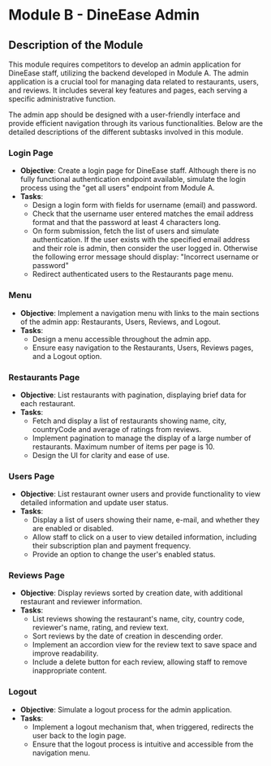 # Module B - DineEase Admin

<!-- - Login page (there is no fully functional endpoint, only get all users, simulate logging process)
- Menu (Restaurants, Users, Reviews, Logout)
- Restaurants page: list retaurants (paging) with their brief data (name, city, countryCode, address, average review rating)
- Users page: list restaurant owner users with their brief data (name, e-mail, isEnabled), show details (brief + plan, frequency of payment)+ when click and can change isEnabled
- Reviews page: list reviews (name of the restaurant, city, country code, name of the reviwer, rating) sorted by createdAt desc, review text show as accordion, delete button at the end of the row
- Logout (simulate) -->

## Description of the Module
This module requires competitors to develop an admin application for DineEase staff, utilizing the backend developed in Module A. The admin application is a crucial tool for managing data related to restaurants, users, and reviews. It includes several key features and pages, each serving a specific administrative function.

The admin app should be designed with a user-friendly interface and provide efficient navigation through its various functionalities. Below are the detailed descriptions of the different subtasks involved in this module.

### Login Page
- **Objective**: Create a login page for DineEase staff. Although there is no fully functional authentication endpoint available, simulate the login process using the "get all users" endpoint from Module A.
- **Tasks**:
  - Design a login form with fields for username (email) and password.
  - Check that the username user entered matches the email address format and that the password at least 4 characters long.
  - On form submission, fetch the list of users and simulate authentication. If the user exists with the specified email address and their role is admin, then consider the user logged in. Otherwise the following error message should display: "Incorrect username or password"
  - Redirect authenticated users to the Restaurants page menu.

### Menu
- **Objective**: Implement a navigation menu with links to the main sections of the admin app: Restaurants, Users, Reviews, and Logout.
- **Tasks**:
  - Design a menu accessible throughout the admin app.
  - Ensure easy navigation to the Restaurants, Users, Reviews pages, and a Logout option.

### Restaurants Page
- **Objective**: List restaurants with pagination, displaying brief data for each restaurant.
- **Tasks**:
  - Fetch and display a list of restaurants showing name, city, countryCode and average of ratings from reviews.
  - Implement pagination to manage the display of a large number of restaurants. Maximum number of items per page is 10.
  - Design the UI for clarity and ease of use.

### Users Page
- **Objective**: List restaurant owner users and provide functionality to view detailed information and update user status.
- **Tasks**:
  - Display a list of users showing their name, e-mail, and whether they are enabled or disabled.
  - Allow staff to click on a user to view detailed information, including their subscription plan and payment frequency.
  - Provide an option to change the user's enabled status.

### Reviews Page
- **Objective**: Display reviews sorted by creation date, with additional restaurant and reviewer information.
- **Tasks**:
  - List reviews showing the restaurant's name, city, country code, reviewer's name, rating, and review text.
  - Sort reviews by the date of creation in descending order.
  - Implement an accordion view for the review text to save space and improve readability.
  - Include a delete button for each review, allowing staff to remove inappropriate content.

### Logout
- **Objective**: Simulate a logout process for the admin application.
- **Tasks**:
  - Implement a logout mechanism that, when triggered, redirects the user back to the login page.
  - Ensure that the logout process is intuitive and accessible from the navigation menu.

